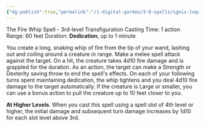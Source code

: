```yaml
---
{"dg-publish":true,"permalink":"/1-digital-garden/3-0-spells/ignis-laqueis/"}
---
```


The Fire Whip Spell - 3rd-level Transfiguration 
Casting Time: 1 action 
Range: 60 feet 
Duration: **Dedication**, up to 1 minute 

You create a long, snaking whip of fire from the tip of your wand, lashing out and coiling around a creature in range. Make a melee spell attack against the target. On a hit, the creature takes 4d10 fire damage and is grappled for the duration. As an action, the target can make a Strength or Dexterity saving throw to end the spell's effects. On each of your following turns spent maintaining dedication, the whip tightens and you deal 4d10 fire damage to the target automatically. If the creature is Large or smaller, you can use a bonus action to pull the creature up to 10 feet closer to you. 

**At Higher Levels**. When you cast this spell using a spell slot of 4th level or higher, the initial damage and subsequent turn damage increases by 1d10 for each slot level above 3rd.